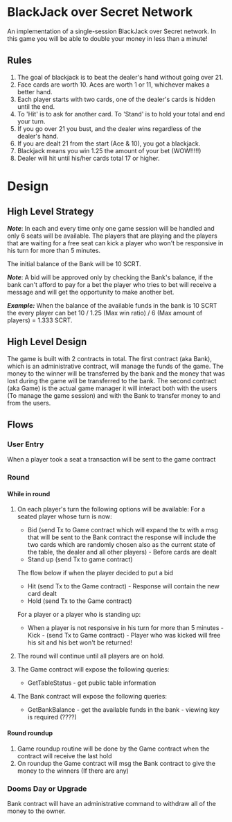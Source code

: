 # BlackJack over Secret Network

An implementation of a single-session BlackJack over Secret network.
In this game you will be able to double your money in less than a minute!

## Rules

1. The goal of blackjack is to beat the dealer's hand without going over 21.
2. Face cards are worth 10. Aces are worth 1 or 11, whichever makes a better hand.
3. Each player starts with two cards, one of the dealer's cards is hidden until the end.
4. To 'Hit' is to ask for another card. To 'Stand' is to hold your total and end your turn.
5. If you go over 21 you bust, and the dealer wins regardless of the dealer's hand.
6. If you are dealt 21 from the start (Ace & 10), you got a blackjack.
7. Blackjack means you win 1.25 the amount of your bet (WOW!!!!!)
8. Dealer will hit until his/her cards total 17 or higher.

# Design

## High Level Strategy

**_Note_**: In each and every time only one game session will be handled and only 6 seats will be available.
The players that are playing and the players that are waiting for a free seat can kick a player who won't be responsive in his turn for more than 5 minutes.

The initial balance of the Bank will be 10 SCRT.

**_Note_**: A bid will be approved only by checking the Bank's balance, if the bank can't afford to pay for a bet the player who tries to bet will receive a message and will get the opportunity to make another bet.

**_Example:_** When the balance of the available funds in the bank is 10 SCRT the every player can bet 10 / 1.25 (Max win ratio) / 6 (Max amount of players) = 1.333 SCRT.

## High Level Design

The game is built with 2 contracts in total.
The first contract (aka Bank), which is an administrative contract, will manage the funds of the game.
The money to the winner will be transferred by the bank and the money that was lost during the game will be transferred to the bank.
The second contract (aka Game) is the actual game manager it will interact both with the users (To manage the game session) and with the Bank to transfer money to and from the users.

## Flows

### User Entry

When a player took a seat a transaction will be sent to the game contract

### Round

#### While in round

1.  On each player's turn the following options will be available:
    For a seated player whose turn is now:

    - Bid (send Tx to Game contract which will expand the tx with a msg that will be sent to the Bank contract the response will include the two cards which are randomly chosen also as the current state of the table, the dealer and all other players) - Before cards are dealt
    - Stand up (send Tx to game contract)

    The flow below if when the player decided to put a bid

    - Hit (send Tx to the Game contract) - Response will contain the new card dealt
    - Hold (send Tx to the Game contract)

    For a player or a player who is standing up:

    - When a player is not responsive in his turn for more than 5 minutes - Kick - (send Tx to Game contract) - Player who was kicked will free his sit and his bet won't be returned!

2.  The round will continue until all players are on hold.
3.  The Game contract will expose the following queries:
    - GetTableStatus - get public table information
4.  The Bank contract will expose the following queries:
    - GetBankBalance - get the available funds in the bank - viewing key is required (????)

#### Round roundup

1.  Game roundup routine will be done by the Game contract when the contract will receive the last hold
2.  On roundup the Game contract will msg the Bank contract to give the money to the winners (If there are any)

### Dooms Day or Upgrade

Bank contract will have an administrative command to withdraw all of the money to the owner.
